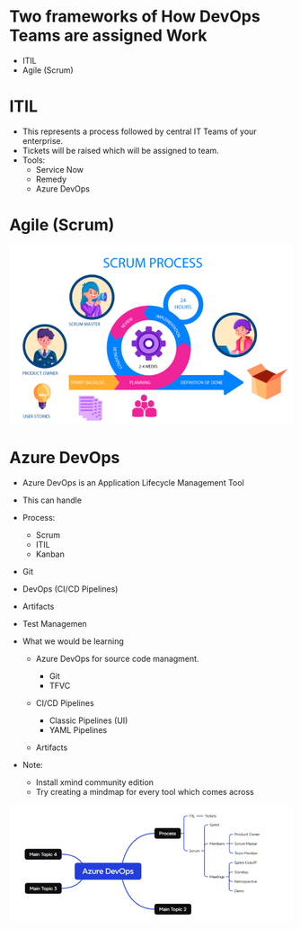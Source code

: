 # Two frameworks of How DevOps Teams are assigned Work

   * ITIL
   * Agile (Scrum)

# ITIL

  * This represents a process followed by central IT Teams of your enterprise.
  * Tickets will be raised which will be assigned to team.
  * Tools: 
     * Service Now
     * Remedy
     * Azure DevOps

# Agile (Scrum)

   ![preview](images/1.png)

# Azure DevOps

  * Azure DevOps is an Application Lifecycle Management Tool
  * This can handle
  * Process:
      
      * Scrum
      * ITIL
      * Kanban
  
  * Git
  * DevOps (CI/CD Pipelines)
  * Artifacts
  * Test Managemen
  * What we would be learning
  
      * Azure DevOps for source code managment. 
         * Git
         * TFVC
     
      * CI/CD Pipelines 
         * Classic Pipelines (UI)
         * YAML Pipelines    
      
      * Artifacts

* Note:

    * Install xmind community edition   
    * Try creating a mindmap for every tool which comes across

![preview](images/2.png) 

